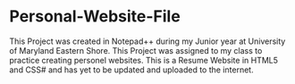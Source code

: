 # Personal-Website-File
This Project was created in Notepad++ during my Junior year at University of Maryland Eastern Shore.
This Project was assigned to my class to practice creating personel websites.
This is a Resume Website in HTML5 and CSS# and has yet to be updated and uploaded to the internet.
